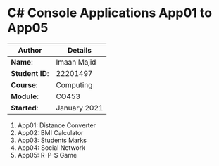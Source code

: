 # C# Console Applications App01 to App05
| Author | Details |
| ---- | ---- |
**Name**: | Imaan Majid  |
**Student ID**: | 22201497 |
**Course:** | Computing |
**Module**: | CO453     |
**Started**: | January 2021 |    

1. App01: Distance Converter
2. App02: BMI Calculator
3. App03: Students Marks
4. App04: Social Network
5. App05: R-P-S Game
